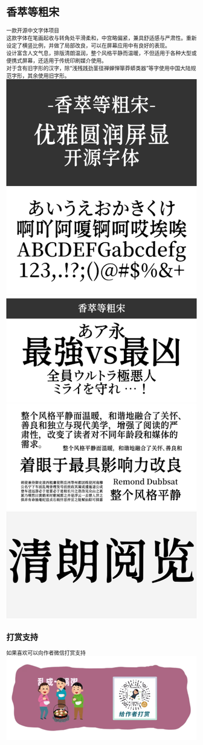 # 香萃等粗宋
一款开源中文字体项目  
这款字体在笔画起收与转角处平滑柔和，中宫略偏紧，兼具舒适感与严肃性。重新设定了横竖比例，并做了局部改良，可以在屏幕应用中有良好的表现。  
设计富含人文气息，排版清朗温润，整个风格平静而温暖，不但适用于各种大型或便携式屏幕，还适用于传统印刷媒介使用。  
对于含有旧字形的汉字，除“浅残践劲茎径禅蝉惮箪莽蟒类器”等字使用中国大陆规范字形，其余使用旧字形。  
![Image text](https://github.com/Miiiller/Xiangcui-Dengcusong/blob/main/PICTURES/1.png)  
![Image text](https://github.com/Miiiller/Xiangcui-Dengcusong/blob/main/PICTURES/2.png)  
![Image text](https://github.com/Miiiller/Xiangcui-Dengcusong/blob/main/PICTURES/3.png)  
![Image text](https://github.com/Miiiller/Xiangcui-Dengcusong/blob/main/PICTURES/4.png)  
![Image text](https://github.com/Miiiller/Xiangcui-Dengcusong/blob/main/PICTURES/5.png)  
## 打赏支持  
如果喜欢可以向作者微信打赏支持  
![Image text](https://github.com/Miiiller/Xiangcui-Dengcusong/blob/main/PICTURES/img07.png)  
